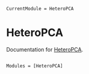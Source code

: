 ```@meta
CurrentModule = HeteroPCA
```

# HeteroPCA

Documentation for [HeteroPCA](https://github.com/fuzhiyu/HeteroPCA.jl).

```@index
```

```@autodocs
Modules = [HeteroPCA]
```
